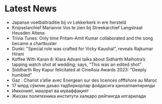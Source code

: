 # Latest News
-  Japanse voetbaltraditie bij vv Lekkerkerk in ere hersteld
-  Knipselarchief Marianne Vos te zien bij Streekarchief Langstraat Heusden Altena
-  Trivia Tunes: Only time Pritam-Amit Kumar collaborated and the song became a chartbuster
-  Dunki: "Special role was crafted for Vicky Kaushal", reveals Rajkumar Hirani
-  Koffee With Karan 8: Kiara Advani talks about Sidharth Malhotra’s tapping watch shot at wedding; says, “This was an edited shot”
-  Siddharth Roy Kapur felicitated at CineAsia Awards 2023: "Deeply humbled"
-  Gaz : Chariot s’allie avec Energean sur des licences offfshore au Maroc
-  17 млрд сўмлик даъво тадбиркорлар фойдасига қаноатлантирилди
-  Имконият, маҳорат ва муваффақият
-  Жиззах политехника институти халқаро рейтингда илгарилади
